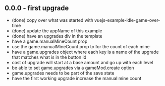 ## 0.0.0 - first upgrade
* (done) copy over what was started with vuejs-example-idle-game-over-time
* (done) update the appName of this example
* (done) have an upgrades div in the template
* have a game.manualMineCount prop
* use the game.manualMineCount prop to for the count of each mine
* have a game.upgrades object where each key is a name of the upgrade that matches what is in the button id
* cost of upgrade will start at a base amount and go up with each level
* be able to set game.upgrades via a gameMod.create option
* game.upgrades needs to be part of the save state
* have the first working upgrade increase the manual mine count
